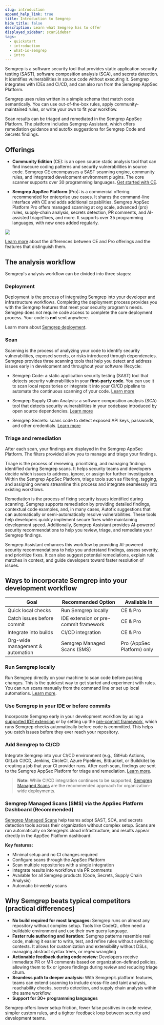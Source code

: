 ```yaml
---
slug: introduction
append_help_link: true
title: Introduction to Semgrep
hide_title: false
description: Learn what Semgrep has to offer
displayed_sidebar: scanSidebar
tags:
  - quickstart
  - introduction
  - what-is-semgrep
  - intro
---
```



Semgrep is a software security tool that provides static application security testing (SAST), software composition analysis (SCA), and secrets detection. It identifies vulnerabilities in source code without executing it. Semgrep integrates with IDEs and CI/CD, and can also run from the Semgrep AppSec Platform.

Semgrep uses rules written in a simple schema that match code semantically. You can use out-of-the-box rules, apply community-maintained rules, or write your own to fit your workflow.

Scan results can be triaged and remediated in the Semgrep AppSec Platform. The platform includes Semgrep Assistant, which offers remediation guidance and autofix suggestions for Semgrep Code and Secrets findings.

## Offerings

* **Community Edition** (CE): is an open source static analysis tool that can find insecure coding patterns and security vulnerabilities in source code. Semgrep CE encompasses a SAST scanning engine, community rules, and integrated development environment plugins. The core scanner supports over 30 programming languages. [Get started with CE](/docs/getting-started/quickstart-ce).

* **Semgrep AppSec Platform** (Pro): is a commercial offering recommended for enterprise use cases. It shares the command-line interface with CE and adds additional capabilities. Semgrep AppSec Platform Pro offers managed scanning at org scale, advanced (pro) rules, supply-chain analysis, secrets detection, PR comments, and AI-assisted triage/fixes, and more. It supports over 35 programming languages, with new ones added regularly.

![](/img/appsecplatform-intro.png)

[Learn more](/docs/semgrep-pro-vs-oss) about the differences between CE and Pro offerings and the features that distinguish them.


## The analysis workflow

Semgrep's analysis workflow can be divided into three stages:

### Deployment 
Deployment is the process of integrating Semgrep into your developer and infrastructure workflows. Completing the deployment process provides you with the Semgrep features that meet your security program's needs. Semgrep does not require code access to complete the core deployment process. Your code is **not** sent anywhere.

Learn more about [Semgrep deployment](/docs/deployment/core-deployment).

### Scan

Scanning is the process of analyzing your code to identify security vulnerabilities, exposed secrets, or risks introduced through dependencies. Semgrep provides three scanning tools that help you detect and address issues early in development and throughout your software lifecycle:

* Semgrep Code: a static application security testing (SAST) tool that detects security vulnerabilities in your **first-party code**. You can use it to scan local repositories or integrate it into your CI/CD pipeline to automate the continuous scanning of your code. [Learn more](/docs/semgrep-code/overview)

* Semgrep Supply Chain Analysis: a software composition analysis (SCA) tool that detects security vulnerabilities in your codebase introduced by open source dependencies. [Learn more](/docs/semgrep-supply-chain/overview)

* Semgrep Secrets: scans code to detect exposed API keys, passwords, and other credentials. [Learn more](/docs/semgrep-secrets/conceptual-overview)



### Triage and remediation

After each scan, your findings are displayed in the Semgrep AppSec Platform. The filters provided allow you to manage and triage your findings.

Triage is the process of reviewing, prioritizing, and managing findings identified during Semgrep scans. It helps security teams and developers decide which issues to address, ignore, or assign for further investigation. Within the Semgrep AppSec Platform, triage tools such as filtering, tagging, and assigning owners streamline this process and integrate seamlessly into existing workflows.

Remediation is the process of fixing security issues identified during scanning. Semgrep supports remediation by providing detailed findings, contextual code examples, and, in many cases, Autofix suggestions that can automatically or semi-automatically resolve vulnerabilities. These tools help developers quickly implement secure fixes while maintaining development speed.
Additionally, Semgrep Assistant provides AI-powered security recommendations to help you review, triage, and remediate your Semgrep findings.

Semgrep Assistant enhances this workflow by providing AI-powered security recommendations to help you understand findings, assess severity, and prioritize fixes. It can also suggest potential remediations, explain rule matches in context, and guide developers toward faster resolution of issues.

## Ways to incorporate Semgrep into your development workflow


| Goal | Recommended Option | Available In |
|------|--------------------|---------------|
| Quick local checks | Run Semgrep locally | CE & Pro |
| Catch issues before commit | IDE extension or pre-commit framework | CE & Pro |
| Integrate into builds | CI/CD integration | CE & Pro |
| Org-wide management & automation | Semgrep Managed Scans (SMS) | Pro (AppSec Platform) only |



### Run Semgrep locally

Run Semgrep directly on your machine to scan code before pushing changes. This is the quickest way to get started and experiment with rules. You can run scans manually from the command line or set up local automations. [Learn more](/docs/getting-started/quickstart).


### Use Semgrep in your IDE or before commits

Incorporate Semgrep early in your development workflow by using a [supported IDE extension](/docs/extensions/overview#official-ide-extensions) or by setting up the [pre-commit framework](/docs/extensions/pre-commit), which runs Semgrep checks automatically before code is committed. This helps you catch issues before they ever reach your repository.



### Add Semgrep to CI/CD

Integrate Semgrep into your CI/CD environment (e.g., GitHub Actions, GitLab CI/CD, Jenkins, CircleCI, Azure Pipelines, Bitbucket, or Buildkite) by creating a job that your CI provider runs. After each scan, findings are sent to the Semgrep AppSec Platform for triage and remediation. [Learn more](/docs/deployment/add-semgrep-to-ci).

> **Note:** While CI/CD integration continues to be supported, [Semgrep Managed Scans](#4-semgrep-managed-scans-via-the-appsec-platform-dashboard-recommended) are the recommended approach for organization-wide deployments.


### Semgrep Managed Scans (SMS) via the AppSec Platform Dashboard (Recommended)

[Semgrep Managed Scans](/docs/deployment/managed-scanning/overview) help teams adopt SAST, SCA, and secrets detection tools across their organization without complex setup. Scans are run automatically on Semgrep’s cloud infrastructure, and results appear directly in the AppSec Platform dashboard.

**Key features:**
- Minimal setup and no CI changes required  
- Configure scans through the AppSec Platform  
- Scan multiple repositories with a single integration  
- Integrate results into workflows via PR comments  
- Available for all Semgrep products (Code, Secrets, Supply Chain Analysis)  
- Automatic bi-weekly scans  



## Why Semgrep beats typical competitors (practical differences)

- **No build required for most languages:** Semgrep runs on almost any repository without complex setup. Tools like CodeQL often need a buildable environment and use their own query language.  
- **Faster rule authoring and iteration:** Semgrep patterns resemble real code, making it easier to write, test, and refine rules without switching contexts. It allows for customization and extensibility without DSLs, managing abstract syntax trees, or regex wrangling
- **Actionable feedback during code review:** Developers receive immediate PR or MR comments based on organization-defined policies, allowing them to fix or ignore findings during review and reducing triage churn.  
- **Seamless path to deeper analysis:** With Semgrep’s platform features, teams can extend scanning to include cross-file and taint analysis, reachability checks, secrets detection, and supply chain analysis within the same workflow.
- **Support for 30+ programming languages**  

Semgrep offers lower setup friction, fewer false positives in code review, simpler custom rules, and a tighter feedback loop between security and development teams.
